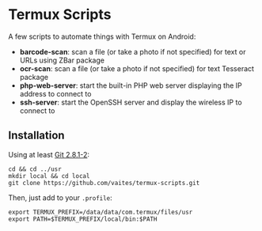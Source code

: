 Termux Scripts
==============

A few scripts to automate things with Termux on Android:

* **barcode-scan**: scan a file (or take a photo if not specified) for text or URLs using ZBar package
* **ocr-scan**: scan a file (or take a photo if not specified) for text Tesseract package
* **php-web-server**: start the built-in PHP web server displaying the IP address to connect to
* **ssh-server**: start the OpenSSH server and display the wireless IP to connect to

Installation
------------

Using at least [Git 2.8.1-2](https://github.com/vaites/termux-packages/commit/11c62dd2484d16cd4cce471166765b8550873956):

    cd && cd ../usr
    mkdir local && cd local
    git clone https://github.com/vaites/termux-scripts.git

Then, just add to your `.profile`:

    export TERMUX_PREFIX=/data/data/com.termux/files/usr
    export PATH=$TERMUX_PREFIX/local/bin:$PATH
